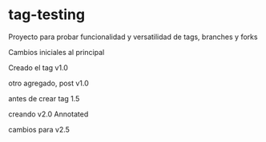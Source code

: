 tag-testing
===========

Proyecto para probar funcionalidad y versatilidad de tags, branches y forks

Cambios iniciales al principal

Creado el tag v1.0

otro agregado, post v1.0

antes de crear tag 1.5

creando v2.0 Annotated

cambios para v2.5
